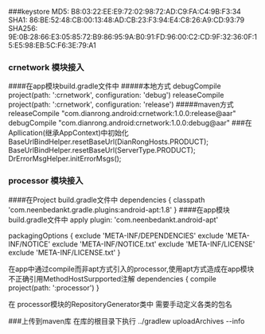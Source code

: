 ###keystore
MD5: B8:03:22:EE:E9:72:02:98:72:AD:C9:FA:C4:9B:F3:34
SHA1: 86:BE:52:48:CB:00:13:48:AD:CB:23:F3:94:E4:C8:26:A9:CD:93:79
SHA256: 9E:0B:28:66:E3:05:85:72:B9:86:95:9A:B0:91:FD:96:00:C2:CD:9F:32:36:0F:15:E5:98:EB:5C:F6:3E:79:A1

### crnetwork 模块接入
####在app模块build.gradle文件中
#####本地方式
debugCompile project(path: ':crnetwork', configuration: 'debug')
releaseCompile project(path: ':crnetwork', configuration: 'release')
#####maven方式
releaseCompile "com.dianrong.android:crnetwork:1.0.0:release@aar"
debugCompile "com.dianrong.android:crnetwork:1.0.0:debug@aar"
###在Apllication(继承AppContext)中初始化
BaseUrlBindHelper.resetBaseUrl(DianRongHosts.PRODUCT);
BaseUrlBindHelper.resetBaseUrl(ServerType.PRODUCT);
DrErrorMsgHelper.initErrorMsgs();


### processor 模块接入
####在Project build.gradle文件中
dependencies {
    classpath 'com.neenbedankt.gradle.plugins:android-apt:1.8'
}
####在app模块build.gradle文件中
apply plugin: 'com.neenbedankt.android-apt'

packagingOptions {
        exclude 'META-INF/DEPENDENCIES'
        exclude 'META-INF/NOTICE'
        exclude 'META-INF/NOTICE.txt'
        exclude 'META-INF/LICENSE'
        exclude 'META-INF/LICENSE.txt'
    }

在app中通过compile而非apt方式引入的processor,使用apt方式造成在app模块不正确引用MethodHostSurpported注解
dependencies {
    compile project(path: ':processor')
}

在 processor模块的RepositoryGenerator类中
需要手动定义各类的包名


###上传到maven库
在库的根目录下执行 ../gradlew uploadArchives --info
